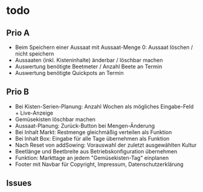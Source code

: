 # todo

## Prio A

- Beim Speichern einer Aussaat mit Aussaat-Menge 0: Aussaat löschen / nicht speichern
- Aussaaten (inkl. Kisteninhalte) änderbar / löschbar machen
- Auswertung benötigte Beetmeter / Anzahl Beete an Termin
- Auswertung benötigte Quickpots an Termin

## Prio B

- Bei Kisten-Serien-Planung: Anzahl Wochen als mögliches Eingabe-Feld + Live-Anzeige
- Gemüsekisten löschbar machen
- Aussaat-Planung: Zurück-Button bei Mengen-Änderung
- Bei Inhalt Markt: Restmenge gleichmäßig verteilen als Funktion
- Bei Inhalt Box: Eingabe für alle Tage übernehmen als Funktion
- Nach Reset von addSowing: Vorauswahl der zuletzt ausgewählten Kultur
- Beetlänge und Beetbreite aus Betriebskonfiguration übernehmen
- Funktion: Markttage an jedem "Gemüsekisten-Tag" einplanen
- Footer mit Navbar für Copyright, Impressum, Datenschutzerklärung

## Issues
